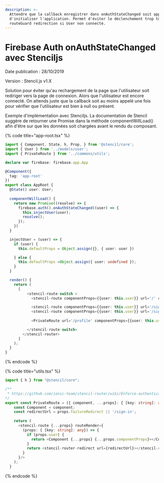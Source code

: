 ```yaml
---
description: >-
  Attendre que la callback enregistrer dans onAuthStateChanged soit appelé avant
  d'initialiser l'application. Permet d'éviter le déclenchement trop tôt d'une
  routeGuard redirection si User non connecté.
---
```


# Firebase Auth onAuthStateChanged avec Stenciljs

Date publication : 28/10/2019 

Version : Stencil.js v1.X

Solution pour éviter qu'au rechargement de la page que l'utilisateur soit rediriger vers la page de connexion. Alors que l'utilisateur est encore connecté. On attends juste que la callback soit au moins appelé une fois pour vérifier que l'utilisateur est bien à null ou présent. 

Exemple d'implémentation avec Stenciljs. La documentation de Stencil suggère de retourner une Promise dans la méthode componentWillLoad\(\) afin d'être sur que les données soit chargées avant le rendu du composant.

{% code title="app-root.tsx" %}
```typescript
import { Component, State, h, Prop, } from '@stencil/core';
import { User } from '../models/user';
import { PrivateRoute } from '../commons/utils';

declare var firebase: firebase.app.App

@Component({
  tag: 'app-root'
})
export class AppRoot {
  @State() user: User;
  
  componentWillLoad() {
    return new Promise((resolve) => {
      firebase.auth().onAuthStateChanged((user) => {
        this.injectUser(user);
        resolve();
      });
    })
  }

  injectUser = (user) => {
    if (user) {
      this.defaultProps = Object.assign({}, { user: user })

    } else {
      this.defaultProps =Object.assign({ user: undefined });
    }
  }

  render() {
    return (
      [
          <stencil-route-switch >
            <stencil-route componentProps={{user: this.user}} url='/' component='app-home' exact={true} />

            <stencil-route componentProps={{user: this.user}} url='/sign-in' component='app-sign-in' />
            <stencil-route componentProps={{user: this.user}} url='/sign-up' component='app-sign-up' />
          
            <PrivateRoute url='/profile' componentProps={{user: this.user}} component='app-profile' />

          </stencil-route-switch>
        </stencil-router>
      ]
    );
  }
}


```
{% endcode %}

{% code title="utils.tsx" %}
```typescript
import { h } from "@stencil/core";

/**
 * https://github.com/ionic-team/stencil-router/wiki/Enforce-authentication-for-some-routes 
*/
export const PrivateRoute = ({ component, ...props}: { [key: string]: any}) => {
    const Component = component;
    const redirectUrl = props.failureRedirect || '/sign-in';
  
    return (
      <stencil-route {...props} routeRender={
        (props: { [key: string]: any}) => {
          if (props.user) {
            return <Component {...props} {...props.componentProps}></Component>;
          }
          return <stencil-router-redirect url={redirectUrl}></stencil-router-redirect>
        }
      }/>
    );
  }
```
{% endcode %}



